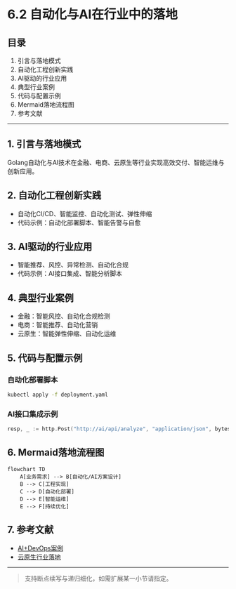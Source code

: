 # 6.2 自动化与AI在行业中的落地

## 目录
1. 引言与落地模式
2. 自动化工程创新实践
3. AI驱动的行业应用
4. 典型行业案例
5. 代码与配置示例
6. Mermaid落地流程图
7. 参考文献

---

## 1. 引言与落地模式
Golang自动化与AI技术在金融、电商、云原生等行业实现高效交付、智能运维与创新应用。

## 2. 自动化工程创新实践
- 自动化CI/CD、智能监控、自动化测试、弹性伸缩
- 代码示例：自动化部署脚本、智能告警与自愈

## 3. AI驱动的行业应用
- 智能推荐、风控、异常检测、自动化合规
- 代码示例：AI接口集成、智能分析脚本

## 4. 典型行业案例
- 金融：智能风控、自动化合规检测
- 电商：智能推荐、自动化营销
- 云原生：智能弹性伸缩、自动化运维

## 5. 代码与配置示例
### 自动化部署脚本
```sh
kubectl apply -f deployment.yaml
```

### AI接口集成示例
```go
resp, _ := http.Post("http://ai/api/analyze", "application/json", bytes.NewBuffer(data))
```

## 6. Mermaid落地流程图
```mermaid
flowchart TD
    A[业务需求] --> B[自动化/AI方案设计]
    B --> C[工程实现]
    C --> D[自动化部署]
    D --> E[智能运维]
    E --> F[持续优化]
```

## 7. 参考文献
- [AI+DevOps案例](https://www.infoq.cn/article/ai-devops)
- [云原生行业落地](https://cloudnative.to/docs/)

---
> 支持断点续写与递归细化，如需扩展某一小节请指定。 